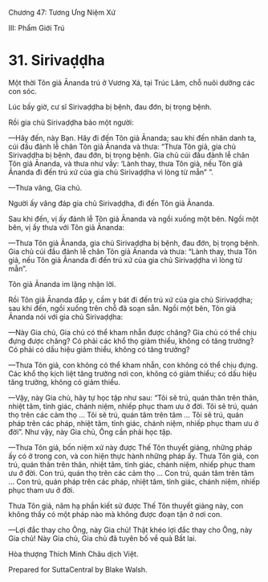  

Chương 47: Tương Ưng Niệm Xứ

III: Phẩm Giới Trú

# 31\. Sirivaḍḍha

Một thời Tôn giả Ānanda trú ở Vương Xá, tại Trúc Lâm, chỗ nuôi dưỡng các con sóc.

Lúc bấy giờ, cư sĩ Sirivaḍḍha bị bệnh, đau đớn, bị trọng bệnh.

Rồi gia chủ Sirivaḍḍha bảo một người:

—Hãy đến, này Bạn. Hãy đi đến Tôn giả Ānanda; sau khi đến nhân danh ta, cúi đầu đảnh lễ chân Tôn giả Ānanda và thưa: “Thưa Tôn giả, gia chủ Sirivaḍḍha bị bệnh, đau đớn, bị trọng bệnh. Gia chủ cúi đầu đảnh lễ chân Tôn giả Ānanda, và thưa như vầy: ‘Lành thay, thưa Tôn giả, nếu Tôn giả Ānanda đi đến trú xứ của gia chủ Sirivaḍḍha vì lòng từ mẫn” ”.

—Thưa vâng, Gia chủ.

Người ấy vâng đáp gia chủ Sirivaḍḍha, đi đến Tôn giả Ānanda.

Sau khi đến, vị ấy đảnh lễ Tôn giả Ānanda và ngồi xuống một bên. Ngồi một bên, vị ấy thưa với Tôn giả Ānanda:

—Thưa Tôn giả Ānanda, gia chủ Sirivaḍḍha bị bệnh, đau đớn, bị trọng bệnh. Gia chủ cúi đầu đảnh lễ chân Tôn giả Ānanda và thưa: “Lành thay, thưa Tôn giả, nếu Tôn giả Ānanda đi đến trú xứ của gia chủ Sirivaḍḍha vì lòng từ mẫn”.

Tôn giả Ānanda im lặng nhận lời.

Rồi Tôn giả Ānanda đắp y, cầm y bát đi đến trú xứ của gia chủ Sirivaḍḍha; sau khi đến, ngồi xuống trên chỗ đã soạn sẵn. Ngồi một bên, Tôn giả Ānanda nói với gia chủ Sirivaḍḍha:

—Này Gia chủ, Gia chủ có thể kham nhẫn được chăng? Gia chủ có thể chịu đựng được chăng? Có phải các khổ thọ giảm thiểu, không có tăng trưởng? Có phải có dấu hiệu giảm thiểu, không có tăng trưởng?

—Thưa Tôn giả, con không có thể kham nhẫn, con không có thể chịu đựng. Các khổ thọ kịch liệt tăng trưởng nơi con, không có giảm thiểu; có dấu hiệu tăng trưởng, không có giảm thiểu.

—Vậy, này Gia chủ, hãy tự học tập như sau: “Tôi sẽ trú, quán thân trên thân, nhiệt tâm, tỉnh giác, chánh niệm, nhiếp phục tham ưu ở đời. Tôi sẽ trú, quán thọ trên các cảm thọ … Tôi sẽ trú, quán tâm trên tâm … Tôi sẽ trú, quán pháp trên các pháp, nhiệt tâm, tỉnh giác, chánh niệm, nhiếp phục tham ưu ở đời”. Như vậy, này Gia chủ, Ông cần phải học tập.

—Thưa Tôn giả, bốn niệm xứ này được Thế Tôn thuyết giảng, những pháp ấy có ở trong con, và con hiện thực hành những pháp ấy. Thưa Tôn giả, con trú, quán thân trên thân, nhiệt tâm, tỉnh giác, chánh niệm, nhiếp phục tham ưu ở đời. Con trú, quán thọ trên các cảm thọ … Con trú, quán tâm trên tâm … Con trú, quán pháp trên các pháp, nhiệt tâm, tỉnh giác, chánh niệm, nhiếp phục tham ưu ở đời.

Thưa Tôn giả, năm hạ phần kiết sử được Thế Tôn thuyết giảng này, con không thấy có một pháp nào mà không được đoạn tận ở nơi con.

—Lợi đắc thay cho Ông, này Gia chủ! Thật khéo lợi đắc thay cho Ông, này Gia chủ! Này Gia chủ, Gia chủ đã tuyên bố về quả Bất lai.

Hòa thượng Thích Minh Châu dịch Việt.

Prepared for SuttaCentral by Blake Walsh.